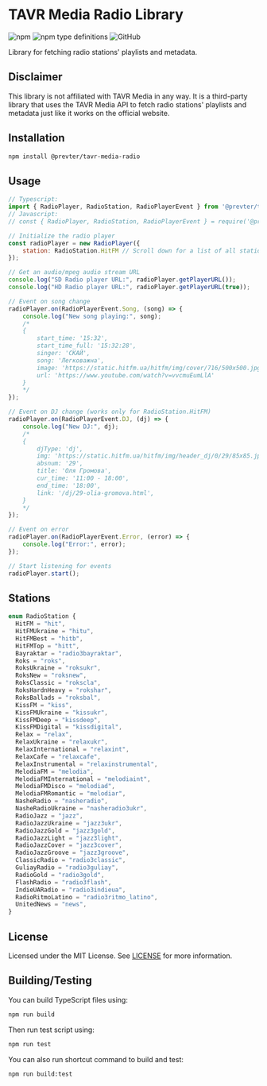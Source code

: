 # TAVR Media Radio Library
![npm](https://img.shields.io/npm/v/%40prevter%2Ftavr-media-radio)
![npm type definitions](https://img.shields.io/npm/types/%40prevter%2Ftavr-media-radio)
![GitHub](https://img.shields.io/github/license/prevter/tavr-media-radio)  

Library for fetching radio stations' playlists and metadata.

## Disclaimer

This library is not affiliated with TAVR Media in any way. It is a third-party library that uses the TAVR Media API to fetch radio stations' playlists and metadata just like it works on the official website.

## Installation

```bash
npm install @prevter/tavr-media-radio
```

## Usage

```js
// Typescript:
import { RadioPlayer, RadioStation, RadioPlayerEvent } from '@prevter/tavr-media-radio'
// Javascript:
// const { RadioPlayer, RadioStation, RadioPlayerEvent } = require('@prevter/tavr-media-radio')

// Initialize the radio player
const radioPlayer = new RadioPlayer({
    station: RadioStation.HitFM // Scroll down for a list of all stations
});

// Get an audio/mpeg audio stream URL
console.log("SD Radio player URL:", radioPlayer.getPlayerURL());
console.log("HD Radio player URL:", radioPlayer.getPlayerURL(true));

// Event on song change
radioPlayer.on(RadioPlayerEvent.Song, (song) => {
    console.log("New song playing:", song);
    /*
    {
        start_time: '15:32',
        start_time_full: '15:32:28',
        singer: 'СКАЙ',
        song: 'Легковажна',
        image: 'https://static.hitfm.ua/hitfm/img/cover/716/500x500.jpg',
        url: 'https://www.youtube.com/watch?v=vvcmuEumLlA'
    }
    */
});

// Event on DJ change (works only for RadioStation.HitFM)
radioPlayer.on(RadioPlayerEvent.DJ, (dj) => {
    console.log("New DJ:", dj);
    /*
    {
        djType: 'dj',
        img: 'https://static.hitfm.ua/hitfm/img/header_dj/0/29/85x85.jpg',
        absnum: '29',
        title: 'Оля Громова',
        cur_time: '11:00 - 18:00',
        end_time: '18:00',
        link: '/dj/29-olia-gromova.html',
    }
    */
});

// Event on error
radioPlayer.on(RadioPlayerEvent.Error, (error) => {
    console.log("Error:", error);
});

// Start listening for events
radioPlayer.start();
```

## Stations

```js
enum RadioStation {
  HitFM = "hit",
  HitFMUkraine = "hitu",
  HitFMBest = "hitb",
  HitFMTop = "hitt",
  Bayraktar = "radio3bayraktar",
  Roks = "roks",
  RoksUkraine = "roksukr",
  RoksNew = "roksnew",
  RoksClassic = "rokscla",
  RoksHardnHeavy = "rokshar",
  RoksBallads = "roksbal",
  KissFM = "kiss",
  KissFMUkraine = "kissukr",
  KissFMDeep = "kissdeep",
  KissFMDigital = "kissdigital",
  Relax = "relax",
  RelaxUkraine = "relaxukr",
  RelaxInternational = "relaxint",
  RelaxCafe = "relaxcafe",
  RelaxInstrumental = "relaxinstrumental",
  MelodiaFM = "melodia",
  MelodiaFMInternational = "melodiaint",
  MelodiaFMDisco = "melodiad",
  MelodiaFMRomantic = "melodiar",
  NasheRadio = "nasheradio",
  NasheRadioUkraine = "nasheradio3ukr",
  RadioJazz = "jazz",
  RadioJazzUkraine = "jazz3ukr",
  RadioJazzGold = "jazz3gold",
  RadioJazzLight = "jazz3light",
  RadioJazzCover = "jazz3cover",
  RadioJazzGroove = "jazz3groove",
  ClassicRadio = "radio3classic",
  GuliayRadio = "radio3guliay",
  RadioGold = "radio3gold",
  FlashRadio = "radio3flash",
  IndieUARadio = "radio3indieua",
  RadioRitmoLatino = "radio3ritmo_latino",
  UnitedNews = "news",
}
```

## License

Licensed under the MIT License. See [LICENSE](LICENSE) for more information.

## Building/Testing

You can build TypeScript files using:
```bash
npm run build
```

Then run test script using:
```bash
npm run test
```

You can also run shortcut command to build and test:
```bash
npm run build:test
```
